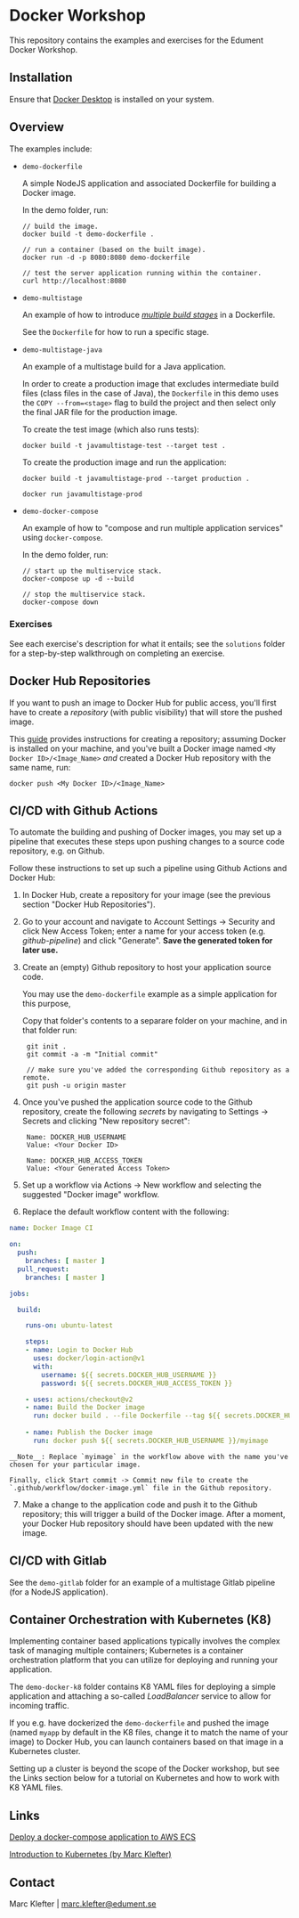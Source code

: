 # Docker Workshop
This repository contains the examples and exercises for the Edument Docker Workshop.

## Installation
Ensure that [Docker Desktop](https://www.docker.com/products/docker-desktop) is installed on your system.

## Overview
The examples include:

- `demo-dockerfile`

  A simple NodeJS application and associated Dockerfile for building a Docker image.

  In the demo folder, run:

      // build the image.
      docker build -t demo-dockerfile .

      // run a container (based on the built image).
      docker run -d -p 8080:8080 demo-dockerfile

      // test the server application running within the container.
      curl http://localhost:8080

- `demo-multistage`

  An example of how to introduce [_multiple build stages_](https://docs.docker.com/develop/develop-images/multistage-build/) in a Dockerfile.

  See the `Dockerfile` for how to run a specific stage.

- `demo-multistage-java`

  An example of a multistage build for a Java application.
  
  In order to create a production image that excludes intermediate build files (class files in the case of Java), the `Dockerfile` in this demo uses the `COPY --from=<stage>` flag to build the project and then select only the final JAR file for the production image.

  To create the test image (which also runs tests):

      docker build -t javamultistage-test --target test .

  To create the production image and run the application:

      docker build -t javamultistage-prod --target production .

      docker run javamultistage-prod 

- `demo-docker-compose`

  An example of how to "compose and run multiple application services" using `docker-compose`.

  In the demo folder, run:

      // start up the multiservice stack.
      docker-compose up -d --build

      // stop the multiservice stack.
      docker-compose down

### Exercises
See each exercise's description for what it entails; see the `solutions` folder for a step-by-step walkthrough on completing an exercise.

## Docker Hub Repositories
If you want to push an image to Docker Hub for public access, you'll first have to create a _repository_ (with public visibility) that will store the pushed image.

This [guide](https://docs.docker.com/docker-hub/) provides instructions for creating a repository; assuming Docker is installed on your machine, and you've built a Docker image named `<My Docker ID>/<Image_Name>` _and_ created a Docker Hub repository with the same name, run:

    docker push <My Docker ID>/<Image_Name>

## CI/CD with Github Actions
To automate the building and pushing of Docker images, you may set up a pipeline that executes these steps upon pushing changes to a source code repository, e.g. on Github.

Follow these instructions to set up such a pipeline using Github Actions and Docker Hub:

1. In Docker Hub, create a repository for your image (see the previous section "Docker Hub Repositories").

2. Go to your account and navigate to Account Settings -> Security and click New Access Token; enter a name for your access token (e.g. _github-pipeline_) and click "Generate". **Save the generated token for later use.**

3. Create an (empty) Github repository to host your application source code. 

    You may use the `demo-dockerfile` example as a simple application for this purpose, 
    
    Copy that folder's contents to a separare folder on your machine, and in that folder run:

        git init .
        git commit -a -m "Initial commit"
        
        // make sure you've added the corresponding Github repository as a remote.
        git push -u origin master

4. Once you've pushed the application source code to the Github repository, create the following _secrets_ by navigating to Settings -> Secrets and clicking "New repository secret":

        Name: DOCKER_HUB_USERNAME
        Value: <Your Docker ID>

        Name: DOCKER_HUB_ACCESS_TOKEN
        Value: <Your Generated Access Token>

5. Set up a workflow via Actions -> New workflow and selecting the suggested "Docker image" workflow.

6. Replace the default workflow content with the following:

```yaml
name: Docker Image CI

on:
  push:
    branches: [ master ]
  pull_request:
    branches: [ master ]

jobs:

  build:

    runs-on: ubuntu-latest

    steps:
    - name: Login to Docker Hub
      uses: docker/login-action@v1
      with:
        username: ${{ secrets.DOCKER_HUB_USERNAME }}
        password: ${{ secrets.DOCKER_HUB_ACCESS_TOKEN }}

    - uses: actions/checkout@v2
    - name: Build the Docker image
      run: docker build . --file Dockerfile --tag ${{ secrets.DOCKER_HUB_USERNAME }}/myimage:latest
    
    - name: Publish the Docker image
      run: docker push ${{ secrets.DOCKER_HUB_USERNAME }}/myimage
```

    __Note__: Replace `myimage` in the workflow above with the name you've chosen for your particular image.

    Finally, click Start commit -> Commit new file to create the `.github/workflow/docker-image.yml` file in the Github repository.

7. Make a change to the application code and push it to the Github repository; this will trigger a build of the Docker image. After a moment, your Docker Hub repository should have been updated with the new image.

## CI/CD with Gitlab
See the `demo-gitlab` folder for an example of a multistage Gitlab pipeline (for a NodeJS application).

## Container Orchestration with Kubernetes (K8)
Implementing container based applications typically involves the complex task of managing multiple containers; Kubernetes is a container orchestration platform that you can utilize for deploying and running your application.

The `demo-docker-k8` folder contains K8 YAML files for deploying a simple application and attaching a so-called _LoadBalancer_ service to allow for incoming traffic. 

If you e.g. have dockerized the `demo-dockerfile` and pushed the image (named `myapp` by default in the K8 files, change it to match the name of your image) to Docker Hub, you can launch containers based on that image in a Kubernetes cluster.

Setting up a cluster is beyond the scope of the Docker workshop, but see the Links section below for a tutorial on Kubernetes and how to work with K8 YAML files.

## Links
[Deploy a docker-compose application to AWS ECS](https://www.docker.com/blog/docker-compose-from-local-to-amazon-ecs/)

[Introduction to Kubernetes (by Marc Klefter)](https://youtu.be/ySCgpEI5y70)

## Contact 
Marc Klefter | marc.klefter@edument.se
